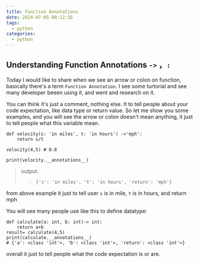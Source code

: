 ```yaml
---
title: Function Annotations
date: 2024-07-05 08:12:55
tags:
  - python
categories:
  - python
---
```


## Understanding Function Annotations `->` ，`:`

Today I would like to share when we see an arrow or colon on function, basically there's a term `Function Annotation`. I see some turtorial and see many developer beeen using it, and went and research on it.

You can think it's just a comment, nothing else. It to tell people about your code expectation, like data type or return value. So let me show you some examples, and you will see the arrow or colon doesn't mean anything, it just to tell people what this variable mean.

```
def velocity(s: 'in miles', t: 'in hours') ->'mph':
    return s/t

velocity(4,5) # 0.8

print(velocity.__annotations__)
```

> output:
>
> > `{'s': 'in miles', 't': 'in hours', 'return': 'mph'}`

from above example it just to tell user `s` is in mile, `t` is in hours, and return mph

You will see many people use like this to define datatype:

```
def calculate(a: int, b: int)-> int:
    return a+b
result= calculate(4,5)
print(calculate.__annotations__)
# {'a': <class 'int'>, 'b': <class 'int'>, 'return': <class 'int'>}
```

overall it just to tell people what the code expectation is or are.
